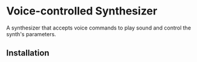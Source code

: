 # Voice-controlled Synthesizer
A synthesizer that accepts voice commands to play sound and control the synth's parameters.

## Installation

